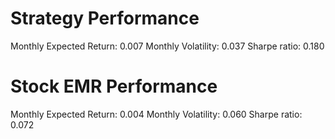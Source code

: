 # Strategy Performance
Monthly Expected Return: 0.007
Monthly Volatility: 0.037
Sharpe ratio: 0.180
# Stock EMR Performance
Monthly Expected Return: 0.004
Monthly Volatility: 0.060
Sharpe ratio: 0.072
